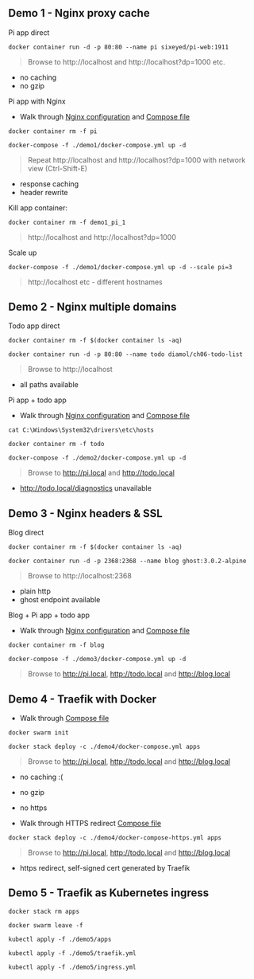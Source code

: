 #

## Demo 1 - Nginx proxy cache

Pi app direct

```
docker container run -d -p 80:80 --name pi sixeyed/pi-web:1911
```

> Browse to http://localhost and http://localhost?dp=1000 etc.

- no caching
- no gzip

Pi app with Nginx

- Walk through [Nginx configuration](demo1/nginx.conf) and [Compose file](demo1/docker-compose.yml)

```
docker container rm -f pi

docker-compose -f ./demo1/docker-compose.yml up -d
```

> Repeat http://localhost and http://localhost?dp=1000 with network view (Ctrl-Shift-E)

- response caching
- header rewrite

Kill app container:

```
docker container rm -f demo1_pi_1
```

> http://localhost and http://localhost?dp=1000

Scale up

```
docker-compose -f ./demo1/docker-compose.yml up -d --scale pi=3
```

> http://localhost etc - different hostnames

## Demo 2 - Nginx multiple domains

Todo app direct

```
docker container rm -f $(docker container ls -aq)

docker container run -d -p 80:80 --name todo diamol/ch06-todo-list
```

> Browse to http://localhost

- all paths available

Pi app + todo app

- Walk through [Nginx configuration](demo2/nginx.conf) and [Compose file](demo2/docker-compose.yml)

```
cat C:\Windows\System32\drivers\etc\hosts

docker container rm -f todo

docker-compose -f ./demo2/docker-compose.yml up -d
```

> Browse to http://pi.local and http://todo.local

- http://todo.local/diagnostics unavailable

## Demo 3 - Nginx headers & SSL

Blog direct

```
docker container rm -f $(docker container ls -aq)

docker container run -d -p 2368:2368 --name blog ghost:3.0.2-alpine
```

> Browse to http://localhost:2368

- plain http
- ghost endpoint available

Blog + Pi app + todo app

- Walk through [Nginx configuration](demo3/nginx.conf) and [Compose file](demo3/docker-compose.yml)

```
docker container rm -f blog

docker-compose -f ./demo3/docker-compose.yml up -d
```

> Browse to http://pi.local, http://todo.local and http://blog.local

## Demo 4 - Traefik with Docker

- Walk through [Compose file](demo4/docker-compose.yml)

```
docker swarm init

docker stack deploy -c ./demo4/docker-compose.yml apps
```

> Browse to http://pi.local, http://todo.local and http://blog.local

- no caching :(
- no gzip
- no https

- Walk through HTTPS redirect [Compose file](demo4/docker-compose.yml)

```
docker stack deploy -c ./demo4/docker-compose-https.yml apps
```

> Browse to http://pi.local, http://todo.local and http://blog.local

- https redirect, self-signed cert generated by Traefik

## Demo 5 - Traefik as Kubernetes ingress

```
docker stack rm apps

docker swarm leave -f

kubectl apply -f ./demo5/apps

kubectl apply -f ./demo5/traefik.yml

kubectl apply -f ./demo5/ingress.yml
```
